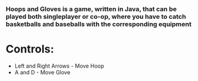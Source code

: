 ### Hoops and Gloves is a game, written in Java, that can be played both singleplayer or co-op, where you have to catch basketballs and baseballs with the corresponding equipment

# Controls:

* Left and Right Arrows - Move Hoop
* A and D - Move Glove
